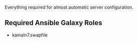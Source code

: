 Everything required for almost automatic server configuration.

## Required Ansible Galaxy Roles

- kamaln7.swapfile

